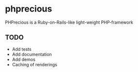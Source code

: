 phprecious
==========

PHPrecious is a Ruby-on-Rails-like light-weight PHP-framework

## TODO
- Add tests
- Add documentation
- Add demos
- Caching of renderings